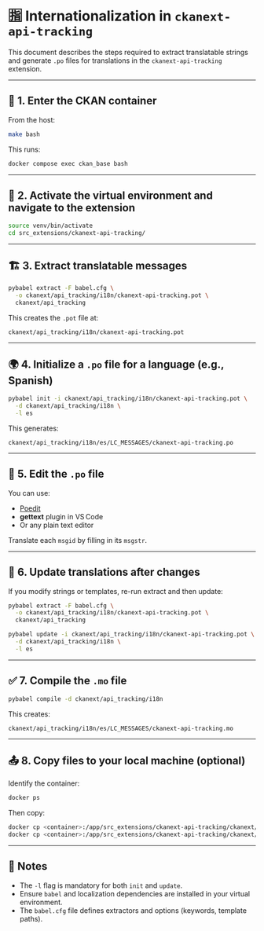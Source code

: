 # 🈯 Internationalization in `ckanext-api-tracking`

This document describes the steps required to extract translatable strings and generate `.po` files for translations in the `ckanext-api-tracking` extension.

---

## 🐳 1. Enter the CKAN container

From the host:

```bash
make bash
```

This runs:

```bash
docker compose exec ckan_base bash
```

---

## 🧪 2. Activate the virtual environment and navigate to the extension

```bash
source venv/bin/activate
cd src_extensions/ckanext-api-tracking/
```

---

## 🏗️ 3. Extract translatable messages

```bash
pybabel extract -F babel.cfg \
  -o ckanext/api_tracking/i18n/ckanext-api-tracking.pot \
  ckanext/api_tracking
```

This creates the `.pot` file at:

```
ckanext/api_tracking/i18n/ckanext-api-tracking.pot
```

---

## 🌍 4. Initialize a `.po` file for a language (e.g., Spanish)

```bash
pybabel init -i ckanext/api_tracking/i18n/ckanext-api-tracking.pot \
  -d ckanext/api_tracking/i18n \
  -l es
```

This generates:

```
ckanext/api_tracking/i18n/es/LC_MESSAGES/ckanext-api-tracking.po
```

---

## 📝 5. Edit the `.po` file

You can use:

- [Poedit](https://poedit.net/)
- **gettext** plugin in VS Code
- Or any plain text editor

Translate each `msgid` by filling in its `msgstr`.

---

## 🔄 6. Update translations after changes

If you modify strings or templates, re-run extract and then update:

```bash
pybabel extract -F babel.cfg \
  -o ckanext/api_tracking/i18n/ckanext-api-tracking.pot \
  ckanext/api_tracking

pybabel update -i ckanext/api_tracking/i18n/ckanext-api-tracking.pot \
  -d ckanext/api_tracking/i18n \
  -l es
```

---

## ✅ 7. Compile the `.mo` file

```bash
pybabel compile -d ckanext/api_tracking/i18n
```

This creates:

```
ckanext/api_tracking/i18n/es/LC_MESSAGES/ckanext-api-tracking.mo
```

---

## 📤 8. Copy files to your local machine (optional)

Identify the container:

```bash
docker ps
```

Then copy:

```bash
docker cp <container>:/app/src_extensions/ckanext-api-tracking/ckanext/api_tracking/i18n/es/LC_MESSAGES/ckanext-api-tracking.po .
docker cp <container>:/app/src_extensions/ckanext-api-tracking/ckanext/api_tracking/i18n/ckanext-api-tracking.pot .
```

---

## 🧾 Notes

- The `-l` flag is mandatory for both `init` and `update`.
- Ensure `babel` and localization dependencies are installed in your virtual environment.
- The `babel.cfg` file defines extractors and options (keywords, template paths).
